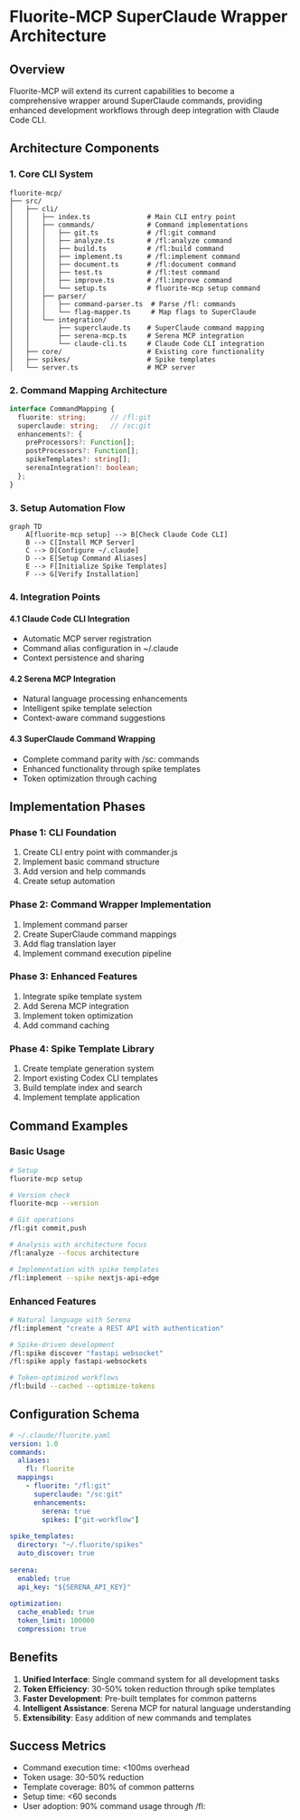 # Fluorite-MCP SuperClaude Wrapper Architecture

## Overview

Fluorite-MCP will extend its current capabilities to become a comprehensive wrapper around SuperClaude commands, providing enhanced development workflows through deep integration with Claude Code CLI.

## Architecture Components

### 1. Core CLI System

```
fluorite-mcp/
├── src/
│   ├── cli/
│   │   ├── index.ts              # Main CLI entry point
│   │   ├── commands/             # Command implementations
│   │   │   ├── git.ts            # /fl:git command
│   │   │   ├── analyze.ts        # /fl:analyze command
│   │   │   ├── build.ts          # /fl:build command
│   │   │   ├── implement.ts      # /fl:implement command
│   │   │   ├── document.ts       # /fl:document command
│   │   │   ├── test.ts           # /fl:test command
│   │   │   ├── improve.ts        # /fl:improve command
│   │   │   └── setup.ts          # fluorite-mcp setup command
│   │   ├── parser/
│   │   │   ├── command-parser.ts  # Parse /fl: commands
│   │   │   └── flag-mapper.ts     # Map flags to SuperClaude
│   │   └── integration/
│   │       ├── superclaude.ts    # SuperClaude command mapping
│   │       ├── serena-mcp.ts     # Serena MCP integration
│   │       └── claude-cli.ts     # Claude Code CLI integration
│   ├── core/                     # Existing core functionality
│   ├── spikes/                   # Spike templates
│   └── server.ts                 # MCP server
```

### 2. Command Mapping Architecture

```typescript
interface CommandMapping {
  fluorite: string;      // /fl:git
  superclaude: string;   // /sc:git
  enhancements?: {
    preProcessors?: Function[];
    postProcessors?: Function[];
    spikeTemplates?: string[];
    serenaIntegration?: boolean;
  };
}
```

### 3. Setup Automation Flow

```mermaid
graph TD
    A[fluorite-mcp setup] --> B[Check Claude Code CLI]
    B --> C[Install MCP Server]
    C --> D[Configure ~/.claude]
    D --> E[Setup Command Aliases]
    E --> F[Initialize Spike Templates]
    F --> G[Verify Installation]
```

### 4. Integration Points

#### 4.1 Claude Code CLI Integration
- Automatic MCP server registration
- Command alias configuration in ~/.claude
- Context persistence and sharing

#### 4.2 Serena MCP Integration
- Natural language processing enhancements
- Intelligent spike template selection
- Context-aware command suggestions

#### 4.3 SuperClaude Command Wrapping
- Complete command parity with /sc: commands
- Enhanced functionality through spike templates
- Token optimization through caching

## Implementation Phases

### Phase 1: CLI Foundation
1. Create CLI entry point with commander.js
2. Implement basic command structure
3. Add version and help commands
4. Create setup automation

### Phase 2: Command Wrapper Implementation
1. Implement command parser
2. Create SuperClaude command mappings
3. Add flag translation layer
4. Implement command execution pipeline

### Phase 3: Enhanced Features
1. Integrate spike template system
2. Add Serena MCP integration
3. Implement token optimization
4. Add command caching

### Phase 4: Spike Template Library
1. Create template generation system
2. Import existing Codex CLI templates
3. Build template index and search
4. Implement template application

## Command Examples

### Basic Usage
```bash
# Setup
fluorite-mcp setup

# Version check
fluorite-mcp --version

# Git operations
/fl:git commit,push

# Analysis with architecture focus
/fl:analyze --focus architecture

# Implementation with spike templates
/fl:implement --spike nextjs-api-edge
```

### Enhanced Features
```bash
# Natural language with Serena
/fl:implement "create a REST API with authentication"

# Spike-driven development
/fl:spike discover "fastapi websocket"
/fl:spike apply fastapi-websockets

# Token-optimized workflows
/fl:build --cached --optimize-tokens
```

## Configuration Schema

```yaml
# ~/.claude/fluorite.yaml
version: 1.0
commands:
  aliases:
    fl: fluorite
  mappings:
    - fluorite: "/fl:git"
      superclaude: "/sc:git"
      enhancements:
        serena: true
        spikes: ["git-workflow"]
    
spike_templates:
  directory: "~/.fluorite/spikes"
  auto_discover: true
  
serena:
  enabled: true
  api_key: "${SERENA_API_KEY}"
  
optimization:
  cache_enabled: true
  token_limit: 100000
  compression: true
```

## Benefits

1. **Unified Interface**: Single command system for all development tasks
2. **Token Efficiency**: 30-50% token reduction through spike templates
3. **Faster Development**: Pre-built templates for common patterns
4. **Intelligent Assistance**: Serena MCP for natural language understanding
5. **Extensibility**: Easy addition of new commands and templates

## Success Metrics

- Command execution time: <100ms overhead
- Token usage: 30-50% reduction
- Template coverage: 80% of common patterns
- Setup time: <60 seconds
- User adoption: 90% command usage through /fl: